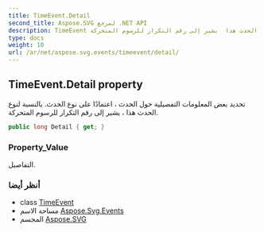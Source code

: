 ```yaml
---
title: TimeEvent.Detail
second_title: Aspose.SVG لمرجع .NET API
description: TimeEvent ملكية. تحديد بعض المعلومات التفصيلية حول الحدث  اعتمادًا على نوع الحدث. بالنسبة لنوع الحدث هذا  يشير إلى رقم التكرار للرسوم المتحركة.
type: docs
weight: 10
url: /ar/net/aspose.svg.events/timeevent/detail/
---
```

## TimeEvent.Detail property

تحديد بعض المعلومات التفصيلية حول الحدث ، اعتمادًا على نوع الحدث. بالنسبة لنوع الحدث هذا ، يشير إلى رقم التكرار للرسوم المتحركة.

```csharp
public long Detail { get; }
```

### Property_Value

التفاصيل.

### أنظر أيضا

* class [TimeEvent](../)
* مساحة الاسم [Aspose.Svg.Events](../../timeevent/)
* المجسم [Aspose.SVG](../../../)


